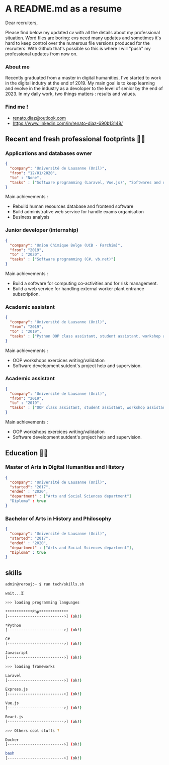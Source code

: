 # A README.md as a resume

Dear recruiters,

Please find below my updated cv with all the details about my professional situation. Word files are boring: cvs need many updates and sometimes it's hard to keep control over the numerous file versions produced for the recruiters. With Github that's possible so this is where I will "push" my professional updates from now on.

### About me

Recently graduated from a master in digital humanities, I've started to work in the digital indutry at the end of 2019. My main goal is to keep learning and evolve in the industry as a devoloper to the level of senior by the end of 2023. In my daily work, two things matters : results and values.

### Find me !

  - renato.diaz@outlook.com
  - https://www.linkedin.com/in/renato-diaz-690b13148/

## Recent and fresh professional footprints 👨‍💻
### Applications and databases owner

```json
{
  "company": "Université de Lausanne (Unil)",
  "from": "12/01/2020",
  "to" : "None",
  "tasks" : ["Software programming (Laravel, Vue.js)", "Softwares and databases admin", "IT support"]
}
```

Main achievements :

- Rebuild human resources database and frontend software
- Build administrative web service for handle exams organisation
- Business analysis

### Junior developer (internship)


```json
{
  "company": "Union Chimique Belge (UCB - Farchim)",
  "from": "2019",
  "to" : "2020",
  "tasks" : ["Software programming (C#, vb.net)"]
}
```

Main achievements :

- Build a software for computing co-activities and for risk management.
- Build a web service for handling external worker plant entrance subscription.

### Academic assistant


```json
{
  "company": "Université de Lausanne (Unil)",
  "from": "2019",
  "to" : "2019",
  "tasks" : ["Python OOP class assistant, student assistant, workshop assistant"]
}
```

Main achievements :

- OOP workshops exercices writing/validation
- Software development sutdent's project help and supervision.

### Academic assistant

```json
{
  "company": "Université de Lausanne (Unil)",
  "from": "2019",
  "to" : "2019",
  "tasks" : ["OOP class assistant, student assistant, workshop assistant"]
}
```

Main achievements :

- OOP workshops exercices writing/validation
- Software development sutdent's project help and supervision.

## Education 👨‍🎓
### Master of Arts in Digital Humanities and History

```json
{
  "company": "Université de Lausanne (Unil)",
  "started": "2017",
  "ended" : "2020",
  "department" : ["Arts and Social Sciences department"]
  "Diploma" : true
}
```

### Bachelor of Arts in History and Philosophy

```json
{
  "company": "Université de Lausanne (Unil)",
  "started": "2017",
  "ended" : "2020",
  "department" : ["Arts and Social Sciences department"],
  "Diploma" : true
}
```
## skills

```bash
admin@rerouj:~ $ run tech/skills.sh

wait...⏳

>>> loading programming languages

************Php*************
[------------------------->] (ok!)

*Python
[------------------------->] (ok!)

C#
[------------------------->] (ok!)

Javascript
[------------------------->] (ok!)

>>> loading frameworks

Laravel
[------------------------->] (ok!)

Express.js
[------------------------->] (ok!)

Vue.js
[------------------------->] (ok!)

React.js
[------------------------->] (ok!)

>>> Others cool stuffs ?

Docker
[------------------------->] (ok!)

bash
[------------------------->] (ok!)

```
